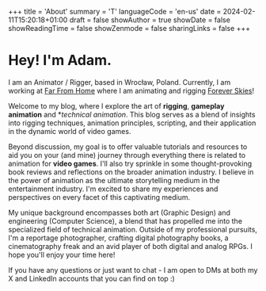 +++
title = 'About'
summary = 'T'
languageCode = 'en-us'
date = 2024-02-11T15:20:18+01:00
draft = false
showAuthor = true
showDate = false
showReadingTime = false
showZenmode = false
sharingLinks = false
+++

# Hey! I'm Adam. 
I am an Animator / Rigger, based in Wrocław, Poland. 
Currently, I am working at [Far From Home](https://www.farfromhomegames.com/) where I am animating and rigging [Forever Skies](https://store.steampowered.com/app/1641960/Forever_Skies/)!

Welcome to my blog, where I explore the art of **rigging**, **gameplay animation** and **technical animation*. This blog serves as a blend of insights into rigging techniques, animation principles, scripting, and their application in the dynamic world of video games.

Beyond discussion, my goal is to offer valuable tutorials and resources to aid you on your (and mine) journey through everything there is related to animation for **video games**. I'll also try sprinkle in some thought-provoking book reviews and reflections on the broader animation industry. I believe in the power of animation as the ultimate storytelling medium in the entertainment industry. I'm excited to share my experiences and perspectives on every facet of this captivating medium.

My unique background encompasses both art (Graphic Design) and engineering (Computer Science), a blend that has propelled me into the specialized field of technical animation. 
Outside of my professional pursuits, I'm a reportage photographer, crafting digital photography books, a cinematography freak and an avid player of both digital and analog RPGs.
I hope you'll enjoy your time here!

If you have any questions or just want to chat - I am open to DMs at both my X and LinkedIn accounts that you can find on top :)